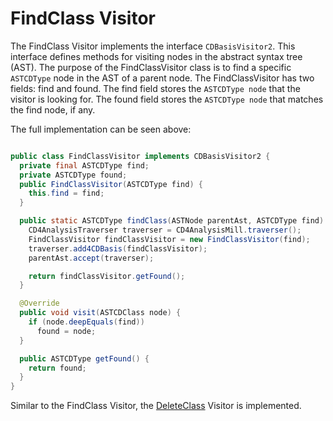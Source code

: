 # FindClass Visitor

The FindClass Visitor implements the interface `CDBasisVisitor2`.
This interface defines methods for visiting nodes in the abstract syntax tree (AST).
The purpose of the FindClassVisitor class is to find a specific `ASTCDType` node in the AST of a parent node. 
The FindClassVisitor has two fields: find and found. The find field stores the `ASTCDType node` that the visitor is looking for. 
The found field stores the `ASTCDType node` that matches the find node, if any.

The full implementation can be seen above:

```java

public class FindClassVisitor implements CDBasisVisitor2 {
  private final ASTCDType find;
  private ASTCDType found;
  public FindClassVisitor(ASTCDType find) {
    this.find = find;
  }

  public static ASTCDType findClass(ASTNode parentAst, ASTCDType find) {
    CD4AnalysisTraverser traverser = CD4AnalysisMill.traverser();
    FindClassVisitor findClassVisitor = new FindClassVisitor(find);
    traverser.add4CDBasis(findClassVisitor);
    parentAst.accept(traverser);

    return findClassVisitor.getFound();
  }

  @Override
  public void visit(ASTCDClass node) {
    if (node.deepEquals(find))
      found = node;
  }

  public ASTCDType getFound() {
    return found;
  }
}
```

Similar to the FindClass Visitor, the [DeleteClass](delete_class.md) Visitor is implemented.